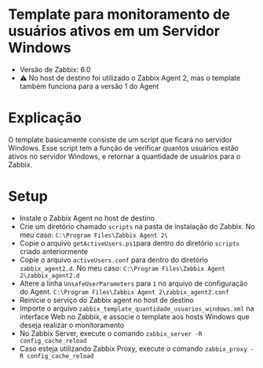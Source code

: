 # Template para monitoramento de usuários ativos em um Servidor Windows

- Versão de Zabbix: 6.0
- :warning: No host de destino foi utilizado o Zabbix Agent 2, mas o template também funciona para a versão 1 do Agent

# Explicação

O template basicamente consiste de um script que ficará no servidor Windows. Esse script tem a função de verificar quantos usuários estão ativos no servidor Windows, e retornar a quantidade de usuários para o Zabbix.

# Setup

- Instale o Zabbix Agent no host de destino
- Crie um diretório chamado `scripts` na pasta de instalação do Zabbix. No meu caso: `C:\Program Files\Zabbix Agent 2\`
- Copie o arquivo `getActiveUsers.ps1`para dentro do diretório `scripts` criado anteriormente
- Copie o arquivo `activeUsers.conf` para dentro do diretório `zabbix_agent2.d`. No meu caso: `C:\Program Files\Zabbix Agent 2\zabbix_agent2.d`
- Altere a linha `UnsafeUserParameters` para `1` no arquivo de configuração do Agent. `C:\Program Files\Zabbix Agent 2\zabbix_agent2.conf`
- Reinicie o serviço do Zabbix agent no host de destino
- Importe o arquivo `zabbix_template_quantidade_usuarios_windows.xml` na interface Web no Zabbix, e associe o template aos hosts Windows que deseja realizar o monitoramento
- No Zabbix Server, execute o comando `zabbix_server -R config_cache_reload`
- Caso esteja utilizando Zabbix Proxy, execute o comando `zabbix_proxy -R config_cache_reload`
